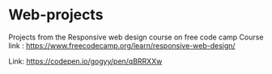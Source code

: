 # Web-projects
Projects from the Responsive web design course on free code camp 
Course link :
https://www.freecodecamp.org/learn/responsive-web-design/

Link:
https://codepen.io/gogyy/pen/qBRRXXw

